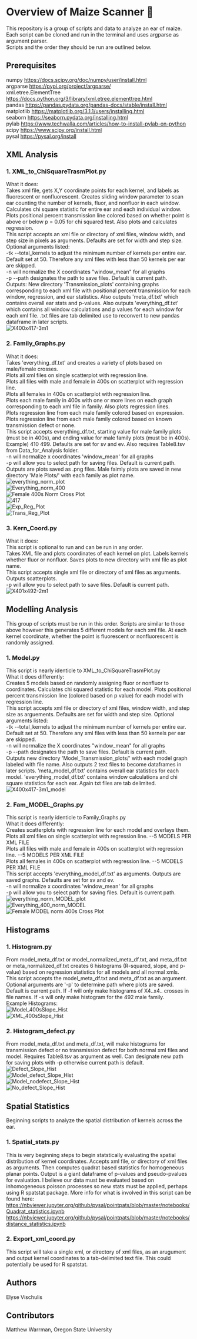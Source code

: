 # Overview of Maize Scanner :corn:
This repository is a group of scripts and data to analyze an ear of maize. Each script can be cloned and run in the terminal and uses argparse as argument parser.</br>
Scripts and the order they should be run are outlined below.

## Prerequisites
numpy https://docs.scipy.org/doc/numpy/user/install.html </br>
argparse https://pypi.org/project/argparse/</br>
xml.etree.ElementTree https://docs.python.org/3/library/xml.etree.elementtree.html</br>
pandas https://pandas.pydata.org/pandas-docs/stable/install.html</br>
matplotlib https://matplotlib.org/3.1.1/users/installing.html</br>
seaborn https://seaborn.pydata.org/installing.html</br>
pylab https://www.techwalla.com/articles/how-to-install-pylab-on-python</br>
scipy https://www.scipy.org/install.html</br>
pysal https://pysal.org/install</br>

## XML Analysis

### 1. XML_to_ChiSquareTrasmPlot.py 

  What it does:</br>
     Takes xml file, gets X,Y coordinate points for each kernel, and labels as fluorescent or nonfluorescent. 
    Creates sliding window parameter to scan ear counting the number of kernels, fluor, and nonfluor in each window.
    Calculates chi square statistic for entire ear and each individual window.
    Plots positional percent transmission line colored based on whether point is above or below p = 0.05 for chi squared test.
    Also plots and calculates regression.</br>
      This script accepts an xml file or directory of xml files, window width, and step size in pixels as arguments. Defaults are set
    for width and step size. Optional arguments listed:</br>
    -tk --total_kernels to adjust the minimum number of kernels per entire ear. Default set at 50. Therefore any xml files with 
    less than 50 kernels per ear are skipped.</br>
    -n will normalize the X coordinates "window_mean" for all graphs</br>
    -p --path designates the path to save files. Default is current path.</br>
    Outputs: New directory 'Transmission_plots' containing graphs corresponding to each xml file with positional
    percent transmission for each window, regression, and ear statistics. Also outputs 'meta_df.txt' which contains overall 
    ear stats and p-values. Also outputs 'everything_df.txt' which contains all window calculations and p values for each window for
    each xml file. .txt files are tab delimited use to reconvert to new pandas dataframe in later scripts. </br>
![X400x417-3m1](https://user-images.githubusercontent.com/52712211/62904778-83d4b500-bd1c-11e9-9ea6-9d0390a18d04.png)

    
### 2. Family_Graphs.py

  What it does:</br>
      Takes 'everything_df.txt' and creates a variety of plots based on male/female crosses. </br>
    Plots all xml files on single scatterplot with regression line. </br>
    Plots all files with male and female in 400s on scatterplot with regression line.</br>
    Plots all females in 400s on scatterplot with regression line.</br>
    Plots each male family in 400s with one or more lines on each graph corresponding to each xml file in family. Also plots
    regression lines.</br>
    Plots regression line from each male family colored based on expression. </br>
    Plots regression line from each male family colored based on known transmission defect or none. </br>
      This script accepts everything_df.txt, starting value for male family plots (must be in 400s), and ending value for male
    family plots (must be in 400s). Example) 410 499. Defaults are set for sv and ev. Also requires Table8.tsv from Data_for_Analysis folder. </br>
    -n will normalize x coordinates 'window_mean' for all graphs</br>
    -p will allow you to select path for saving files. Default is current path.</br>
    Outputs are plots saved as .png files. Male faimly plots are saved in new directory 'Male Plots/' with each family as plot 
    name. </br>
   ![everything_norm_plot](https://user-images.githubusercontent.com/52712211/62904771-833c1e80-bd1c-11e9-87cf-fed5683508c5.png)</br>
   ![Everything_norm_400](https://user-images.githubusercontent.com/52712211/62904769-833c1e80-bd1c-11e9-985b-fc12b9964479.png)</br>
   ![Female 400s Norm Cross Plot](https://user-images.githubusercontent.com/52712211/62904773-833c1e80-bd1c-11e9-9700-146806df4a6d.png)</br>
   ![417](https://user-images.githubusercontent.com/52712211/62904766-82a38800-bd1c-11e9-88e4-6e9111653680.png)</br>
   ![Exp_Reg_Plot](https://user-images.githubusercontent.com/52712211/62904772-833c1e80-bd1c-11e9-8800-f976b2d1d5bc.png)</br>
   ![Trans_Reg_Plot](https://user-images.githubusercontent.com/52712211/62904776-83d4b500-bd1c-11e9-8ec5-6cfc0f6de0ff.png)
    
  ### 3. Kern_Coord.py
  
  What it does:</br>
      This script is optional to run and can be run in any order. </br>
    Takes XML file and plots coordinates of each kernel on plot. Labels kernels whether fluor or nonfluor. Saves plots to new 
    directory with xml file as plot name. </br>
      This script accepts single xml file or directory of xml files as arguments. Outputs scatterplots. </br>
    -p will allow you to select path to save files. Default is current path.</br>
![X401x492-2m1](https://user-images.githubusercontent.com/52712211/62904779-846d4b80-bd1c-11e9-847e-9a63a20da60b.png)
## Modelling Analysis

  This group of scripts must be run in this order. Scripts are similar to those above however this generates 5 different models for
  each xml file. At each kernel coordinate, whether the point is fluorescent or nonfluorescent is randomly assigned. 
  
  ### 1. Model.py
  
   This script is nearly identicle to XML_to_ChiSquareTrasmPlot.py</br>
   What it does differently:</br>
      Creates 5 models based on randomly assigning fluor or nonfluor to coordinates. Calculates chi squared statistic for each model.
    Plots positional percent transmission line (colored based on p value) for each model with regression line.</br> 
      This script accepts xml file or directory of xml files, window width, and step size as arguements. Defaults are set
    for width and step size. Optional arguments listed:</br>
    -tk --total_kernels to adjust the minimum number of kernels per entire ear. Default set at 50. Therefore any xml files with 
    less than 50 kernels per ear are skipped.</br>
    -n will normalize the X coordinates "window_mean" for all graphs</br>
    -p --path designates the path to save files. Default is current path.</br>
    Outputs new directory 'Model_Transmission_plots/' with each model graph labeled with file name. Also outputs 2 text files to
    become dataframes in later scripts. 'meta_model_df.txt' contains overall ear statistics for each model. 'everything_model_df.txt'
    contains window calculations and chi square statistics for each ear. Again txt files are tab delimited. </br>
  ![X400x417-3m1_model](https://user-images.githubusercontent.com/52712211/62904777-83d4b500-bd1c-11e9-832c-965f8eb482ea.png)

  ### 2. Fam_MODEL_Graphs.py 
  
   This script is nearly identicle to Family_Graphs.py</br>
   What it does differently: </br>
    Creates scatterplots with regression line for each model and overlays them. </br>
     Plots all xml files on single scatterplot with regression line. --5 MODELS PER XML FILE</br>
     Plots all files with male and female in 400s on scatterplot with regression line. --5 MODELS PER XML FILE</br>
     Plots all females in 400s on scatterplot with regression line. --5 MODELS PER XML FILE</br>
     This script accepts 'everything_model_df.txt' as arguments. Outputs are saved graphs. Defaults are set for sv and ev. </br>
     -n will normalize x coordinates 'window_mean' for all graphs</br>
     -p will allow you to select path for saving files. Default is current path.</br>
![everything_norm_MODEL_plot](https://user-images.githubusercontent.com/52712211/62904770-833c1e80-bd1c-11e9-82e5-929c1fc7263a.png)</br>
![Everything_400_norm_MODEL](https://user-images.githubusercontent.com/52712211/62904768-833c1e80-bd1c-11e9-9d47-21f8543d6e5e.png)</br>
![Female MODEL norm 400s Cross Plot](https://user-images.githubusercontent.com/52712211/62904774-83d4b500-bd1c-11e9-887e-a22c80a5d925.png)</br>
## Histograms
   ### 1. Histogram.py
   From model_meta_df.txt or model_normalized_meta_df.txt, and meta_df.txt or meta_normalized_df.txt creates 6 histograms (R-squared, slope, and p-value) based on regression statistics for all models and all normal xmls. </br>
  This script accepts the model_meta_df.txt and meta_df.txt as an argument. Optional arguments are '-p' to determine path where plots are saved. Default is current path. If -f will only make histograms of X4..x4.. crosses in file names. If -s will only make histogram for the 492 male family. </br>
Example Histograms:</br>
![Model_400sSlope_Hist](https://user-images.githubusercontent.com/52712211/62904775-83d4b500-bd1c-11e9-9e5d-0dc096dd4eb3.png)</br>
![XML_400sSlope_Hist](https://user-images.githubusercontent.com/52712211/62904780-846d4b80-bd1c-11e9-97cf-7d857032991b.png)</br>

### 2. Histogram_defect.py
From model_meta_df.txt and meta_df.txt, will make histograms for transmission defect or no transmission defect for both normal xml files and model. Requires Table8.tsv as argument as well. Can designate new path for saving plots with -p otherwise current path is default.</br>
![Defect_Slope_Hist](https://user-images.githubusercontent.com/52712211/62905279-994ade80-bd1e-11e9-9281-05bb2b7cbf75.png)</br>
![Model_defect_Slope_Hist](https://user-images.githubusercontent.com/52712211/62905280-994ade80-bd1e-11e9-9791-fab8fff46dd9.png)</br>
![Model_nodefect_Slope_Hist](https://user-images.githubusercontent.com/52712211/62905282-994ade80-bd1e-11e9-97b1-c8345211bea1.png)</br>
![No_defect_Slope_Hist](https://user-images.githubusercontent.com/52712211/62905283-994ade80-bd1e-11e9-8558-6c6c02c91979.png)</br>

## Spatial Statistics
Beginning scripts to analyze the spatial distribution of kernels across the ear. 

  ### 1. Spatial_stats.py
 This is very beginning steps to begin statstically evaluating the spatial distribution of kernel coordinates. Accepts xml file, or directory of xml files as arguments. Then computes quadrat based statistics for homogeneous planar points. Output is a giant dataframe of p-values and pseudo-pvalues for evaluation. I believe our data must be evaluated based on inhomogeneous poisson processes so new stats must be applied, perhaps using R spatstat package. More info for what is involved in this script can be found here:</br> https://nbviewer.jupyter.org/github/pysal/pointpats/blob/master/notebooks/Quadrat_statistics.ipynb </br>
 https://nbviewer.jupyter.org/github/pysal/pointpats/blob/master/notebooks/distance_statistics.ipynb </br>
 ### 2. Export_xml_coord.py
 This script will take a single xml, or directory of xml files, as an arugument and output kernel coordinates to a tab-delimited text file. This could potentially be used for R spatstat. 
## Authors
Elyse Vischulis

## Contributors
Matthew Warrman, Oregon State University
